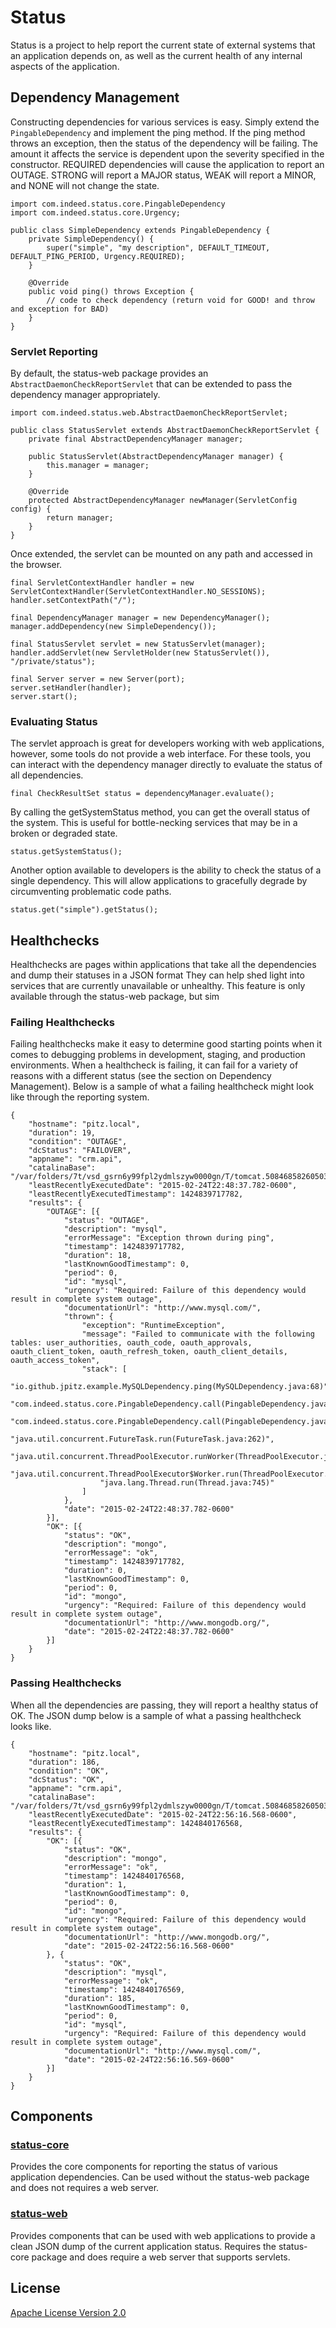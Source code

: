 # Status

Status is a project to help report the current state of external systems that an application depends on, as well as 
the current health of any internal aspects of the application.

## Dependency Management

Constructing dependencies for various services is easy.
Simply extend the `PingableDependency` and implement the ping method.
If the ping method throws an exception, then the status of the dependency will be failing.
The amount it affects the service is dependent upon the severity specified in the constructor.
REQUIRED dependencies will cause the application to report an OUTAGE.
STRONG will report a MAJOR status, WEAK will report a MINOR, and NONE will not change the state.

```
import com.indeed.status.core.PingableDependency
import com.indeed.status.core.Urgency;
 
public class SimpleDependency extends PingableDependency {
    private SimpleDependency() {
        super("simple", "my description", DEFAULT_TIMEOUT, DEFAULT_PING_PERIOD, Urgency.REQUIRED);
    }
 
    @Override
    public void ping() throws Exception {
        // code to check dependency (return void for GOOD! and throw and exception for BAD)
    }
}
```

### Servlet Reporting

By default, the status-web package provides an `AbstractDaemonCheckReportServlet` that can be extended to pass the dependency manager appropriately.

```
import com.indeed.status.web.AbstractDaemonCheckReportServlet;
 
public class StatusServlet extends AbstractDaemonCheckReportServlet {
    private final AbstractDependencyManager manager;
 
    public StatusServlet(AbstractDependencyManager manager) {
        this.manager = manager;
    }
 
    @Override
    protected AbstractDependencyManager newManager(ServletConfig config) {
        return manager;
    }
}
```

Once extended, the servlet can be mounted on any path and accessed in the browser.

```
final ServletContextHandler handler = new ServletContextHandler(ServletContextHandler.NO_SESSIONS);        
handler.setContextPath("/");

final DependencyManager manager = new DependencyManager();
manager.addDependency(new SimpleDependency());

final StatusServlet servlet = new StatusServlet(manager);
handler.addServlet(new ServletHolder(new StatusServlet()), "/private/status");

final Server server = new Server(port);
server.setHandler(handler);
server.start();
```

### Evaluating Status

The servlet approach is great for developers working with web applications, however, some tools do not provide a web interface.
For these tools, you can interact with the dependency manager directly to evaluate the status of all dependencies.

```
final CheckResultSet status = dependencyManager.evaluate();
```

By calling the getSystemStatus method, you can get the overall status of the system.
This is useful for bottle-necking services that may be in a broken or degraded state.

```
status.getSystemStatus();
```

Another option available to developers is the ability to check the status of a single dependency.
This will allow applications to gracefully degrade by circumventing problematic code paths.

```
status.get("simple").getStatus();
```

## Healthchecks

Healthchecks are pages within applications that take all the dependencies and dump their statuses in a JSON format
They can help shed light into services that are currently unavailable or unhealthy.
This feature is only available through the status-web package, but sim

### Failing Healthchecks

Failing healthchecks make it easy to determine good starting points when it comes to debugging problems in development, staging, and production environments.
When a healthcheck is failing, it can fail for a variety of reasons with a different status (see the section on Dependency Management).
Below is a sample of what a failing healthcheck might look like through the reporting system.

```
{
    "hostname": "pitz.local",
    "duration": 19,
    "condition": "OUTAGE",
    "dcStatus": "FAILOVER",
    "appname": "crm.api",
    "catalinaBase": "/var/folders/7t/vsd_gsrn6y99fpl2ydmlszyw0000gn/T/tomcat.5084685826050345209.8000",
    "leastRecentlyExecutedDate": "2015-02-24T22:48:37.782-0600",
    "leastRecentlyExecutedTimestamp": 1424839717782,
    "results": {
        "OUTAGE": [{
            "status": "OUTAGE",
            "description": "mysql",
            "errorMessage": "Exception thrown during ping",
            "timestamp": 1424839717782,
            "duration": 18,
            "lastKnownGoodTimestamp": 0,
            "period": 0,
            "id": "mysql",
            "urgency": "Required: Failure of this dependency would result in complete system outage",
            "documentationUrl": "http://www.mysql.com/",
            "thrown": {
                "exception": "RuntimeException",
                "message": "Failed to communicate with the following tables: user_authorities, oauth_code, oauth_approvals, oauth_client_token, oauth_refresh_token, oauth_client_details, oauth_access_token",
                "stack": [
                    "io.github.jpitz.example.MySQLDependency.ping(MySQLDependency.java:68)",
                    "com.indeed.status.core.PingableDependency.call(PingableDependency.java:59)",
                    "com.indeed.status.core.PingableDependency.call(PingableDependency.java:15)",
                    "java.util.concurrent.FutureTask.run(FutureTask.java:262)",
                    "java.util.concurrent.ThreadPoolExecutor.runWorker(ThreadPoolExecutor.java:1145)",
                    "java.util.concurrent.ThreadPoolExecutor$Worker.run(ThreadPoolExecutor.java:615)",
                    "java.lang.Thread.run(Thread.java:745)"
                ]
            },
            "date": "2015-02-24T22:48:37.782-0600"
        }],
        "OK": [{
            "status": "OK",
            "description": "mongo",
            "errorMessage": "ok",
            "timestamp": 1424839717782,
            "duration": 0,
            "lastKnownGoodTimestamp": 0,
            "period": 0,
            "id": "mongo",
            "urgency": "Required: Failure of this dependency would result in complete system outage",
            "documentationUrl": "http://www.mongodb.org/",
            "date": "2015-02-24T22:48:37.782-0600"
        }]
    }
}
```

### Passing Healthchecks

When all the dependencies are passing, they will report a healthy status of OK.
The JSON dump below is a sample of what a passing healthcheck looks like.

```
{
    "hostname": "pitz.local",
    "duration": 186,
    "condition": "OK",
    "dcStatus": "OK",
    "appname": "crm.api",
    "catalinaBase": "/var/folders/7t/vsd_gsrn6y99fpl2ydmlszyw0000gn/T/tomcat.5084685826050345209.8000",
    "leastRecentlyExecutedDate": "2015-02-24T22:56:16.568-0600",
    "leastRecentlyExecutedTimestamp": 1424840176568,
    "results": {
        "OK": [{
            "status": "OK",
            "description": "mongo",
            "errorMessage": "ok",
            "timestamp": 1424840176568,
            "duration": 1,
            "lastKnownGoodTimestamp": 0,
            "period": 0,
            "id": "mongo",
            "urgency": "Required: Failure of this dependency would result in complete system outage",
            "documentationUrl": "http://www.mongodb.org/",
            "date": "2015-02-24T22:56:16.568-0600"
        }, {
            "status": "OK",
            "description": "mysql",
            "errorMessage": "ok",
            "timestamp": 1424840176569,
            "duration": 185,
            "lastKnownGoodTimestamp": 0,
            "period": 0,
            "id": "mysql",
            "urgency": "Required: Failure of this dependency would result in complete system outage",
            "documentationUrl": "http://www.mysql.com/",
            "date": "2015-02-24T22:56:16.569-0600"
        }]
    }
}
```

## Components

### [status-core](https://github.com/indeedeng/status/tree/master/status-core)

Provides the core components for reporting the status of various application dependencies.
Can be used without the status-web package and does not requires a web server.

### [status-web](https://github.com/indeedeng/status/tree/master/status-web)

Provides components that can be used with web applications to provide a clean JSON dump of the current application status.
Requires the status-core package and does require a web server that supports servlets.

## License

[Apache License Version 2.0](https://github.com/indeedeng/status/blob/master/LICENSE)
